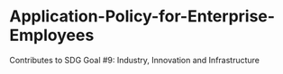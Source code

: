 # Application-Policy-for-Enterprise-Employees
Contributes to SDG Goal #9: Industry, Innovation and Infrastructure
